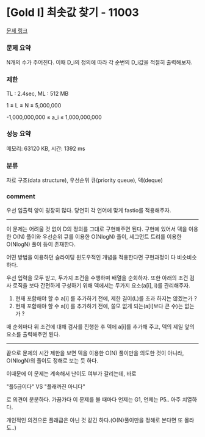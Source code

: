 
# [Gold I] 최솟값 찾기 - 11003

[문제 링크](https://www.acmicpc.net/problem/11003)

### 문제 요약

<p> N개의 수가 주어진다. 이때 D_i의 정의에 따라 각 순번의 D_i값을 적절히 출력해보자. </p>

### 제한

TL : 2.4sec, ML : 512 MB

1 ≤ L ≤ N ≤ 5,000,000

-1,000,000,000 ≤ a_i ≤ 1,000,000,000

### 성능 요약

메모리: 63120 KB, 시간: 1392 ms

### 분류

자료 구조(data structure), 우선순위 큐(priority queue), 덱(deque)

### comment

우선 입출력 양이 굉장히 많다. 당연히 각 언어에 맞게 fastio를 적용해주자.

-------------------------------------------------------------------------------------------------------------------------------------------------------------------------

이 문제는 어려울 것 없이 D의 정의를 그대로 구현해주면 된다. 구현에 있어서 덱을 이용한 O(N) 풀이와 우선순위 큐를 이용한 O(NlogN) 풀이, 세그먼트 트리를 이용한 O(NlogN) 풀이 등이 존재한다.

어떤 방법을 이용하던 슬라이딩 윈도우적인 개념을 적용한다면 구현과정이 다 비슷비슷하다.

우선 입력을 모두 받고, 두가지 조건을 수행하며 배열을 순회하자. 또한 아래의 조건 검사 로직을 보다 간편하게 구성하기 위해 덱에서는 두가지 요소(a[i], i)를 관리해주자.

1. 현재 포함해야 할 수 a[i] 를 추가하기 전에, 제한 길이(L)를 초과 하지는 않겠는가 ?
2. 현재 포함해야 할 수 a[i] 를 추가하기 전에, 쓸모 없게 되는(a[i]보다 큰 수)는 없는가 ?

매 순회마다 위 조건에 대해 검사를 진행한 후 덱에 a[i]를 추가해 주고, 덱의 제일 앞의 요소를 출력해주면 된다.

-------------------------------------------------------------------------------------------------------------------------------------------------------------------------

끝으로 문제의 시간 제한을 보면 덱을 이용한 O(N) 풀이만을 의도한 것이 아니라, O(NlogN)의 풀이도 정해로 보는 듯 하다.

이때문에 이 문제는 계속해서 난이도 여부가 갈리는데, 바로

"플5급이다" VS "플래까진 아니다"

로 의견이 분분하다. 가끔가다 이 문제를 볼 때마다 언제는 G1, 언제는 P5.. 아주 치열하다.

개인적인 의견으론 플래급은 아닌 것 같긴 하다.(O(N)풀이만을 정해로 본다면 또 몰라도..)
